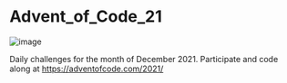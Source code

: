 # Advent_of_Code_21
![image](https://user-images.githubusercontent.com/65416951/144498392-53770b17-0ced-4152-b8aa-b9d3823404d9.png)

Daily challenges for the month of December 2021. Participate and code along at https://adventofcode.com/2021/
